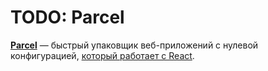 # TODO: Parcel

[**Parcel**](https://parceljs.org) — быстрый упаковщик веб-приложений с нулевой конфигурацией, [который работает с React](https://parceljs.org/recipes/react/).
